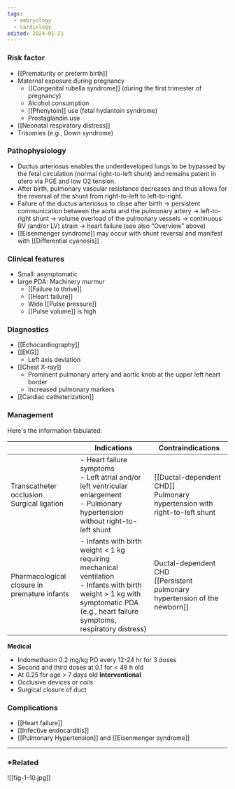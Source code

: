 ```yaml
---
tags:
  - embryology
  - cardiology
edited: 2024-01-21
---
```

 
### Risk factor
- [[Prematurity or preterm birth]]  
- Maternal exposure during pregnancy
	- [[Congenital rubella syndrome]] (during the first trimester of pregnancy)
	- Alcohol consumption
	- [[Phenytoin]] use (fetal hydantoin syndrome)
	- Prostaglandin use
- [[Neonatal respiratory distress]] 
- Trisomies (e.g., Down syndrome)
### Pathophysiology
- Ductus arteriosus enables the underdeveloped lungs to be bypassed by the fetal circulation (normal right-to-left shunt) and remains patent in utero via PGE and low O2 tension.
- After birth, pulmonary vascular resistance decreases and thus allows for the reversal of the shunt from right-to-left to left-to-right.
- Failure of the ductus arteriosus to close after birth → persistent communication between the aorta and the pulmonary artery → left-to-right shunt → volume overload of the pulmonary vessels → continuous RV (and/or LV) strain → heart failure (see also “Overview” above)  
- [[Eisenmenger syndrome]] may occur with shunt reversal and manifest with [[Differential cyanosis]] .
### Clinical features
- Small: asymptomatic
- large PDA: Machinery murmur
	- [[Failure to thrive]]
	- [[Heart failure]]
	- Wide [[Pulse pressure]] 
	- [[Pulse volume]] is high 
### Diagnostics
- [[Echocardiography]] 
- [[EKG]]
	- Left axis deviation
- [[Chest X-ray]]
	- Prominent pulmonary artery and aortic knob at the upper left heart border
	- Increased pulmonary markers
- [[Cardiac catheterization]] 
### Management
Here's the information tabulated:

|                                              | Indications                                                                                                                                                                         | Contraindications                                                            |
| -------------------------------------------- | ----------------------------------------------------------------------------------------------------------------------------------------------------------------------------------- | ---------------------------------------------------------------------------- |
| Transcatheter occlusion<br>Surgical ligation | - Heart failure symptoms<br>- Left atrial and/or left ventricular enlargement<br>- Pulmonary hypertension without right-to-left shunt                                               | [[Ductal-dependent CHD]]<br>Pulmonary hypertension with right-to-left shunt  |
| Pharmacological closure in premature infants | - Infants with birth weight < 1 kg requiring mechanical ventilation<br>- Infants with birth weight > 1 kg with symptomatic PDA (e.g., heart failure symptoms, respiratory distress) | Ductal-dependent CHD<br>[[Persistent pulmonary hypertension of the newborn]] |

**Medical**
- Indomethacin 0.2 mg/kg PO every 12-24 hr for 3 doses
- Second and third doses at 0.1 for < 48 h old
- At 0.25 for age > 7 days old
**Interventional**
- Occlusive devices or coils
- Surgical closure of duct

### Complications
- [[Heart failure]]
- [[Infective endocarditis]]
- [[Pulmonary Hypertension]] and [[Eisenmenger syndrome]] 
---
### *Related

![[fig-1-10.jpg]]